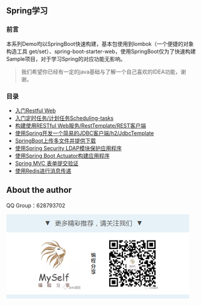 ## Spring学习

### 前言

本系列Demo均以SpringBoot快速构建，基本包使用到lombok（一个便捷的对象构造工具 get/set）、spring-boot-starter-web，使用SpringBoot仅为了快速构建Sample项目，对于学习Spring的对应功能无影响。

> 我们希望你已经有一定的java基础与了解一个自己喜欢的IDEA功能，谢谢。

### 目录
* [入门Restful Web](restfulweb/README.md)
* [入门定时任务/计划任务Scheduling-tasks](sched-task/README.md)
* [构建使用RESTful Web服务/RestTemplate/REST客户端](rest-template/README.md)
* [使用Spring开发一个简易的JDBC客户端/h2/JdbcTemplate](jdbc-spring/README.md)
* [SpringBoot上传多文件并提供下载](upload-file/README.md)
* [使用Spring Security LDAP模块保护应用程序](ldap/README.md)
* [使用Spring Boot Actuator构建应用程序](actuator/README.md)
* [Spring MVC 表单提交验证](form/README.md)
* [使用Redis进行消息传递](redis/README.md)

## About the author

QQ Group：628793702

![Image text](https://raw.githubusercontent.com/UncleCatMySelf/img-myself/master/img/%E5%85%AC%E4%BC%97%E5%8F%B7.png)
